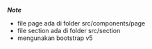 ***Note***
- file page ada di folder src/components/page
- file section ada di folder src/section
- mengunakan bootstrap v5